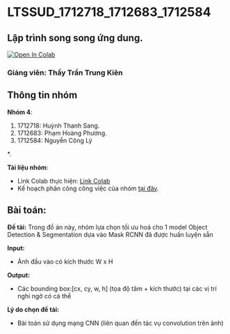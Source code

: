 # LTSSUD_1712718_1712683_1712584

## Lập trình song song ứng dung.
[![Open In Colab](https://colab.research.google.com/assets/colab-badge.svg)](https://colab.research.google.com/drive/1V1YkQHvIPv5-THZ0ETgPHOIy2O2teKBN)
### Giảng viên: Thầy Trần Trung Kiên

## Thông tin nhóm
**Nhóm 4**:
1. 1712718: Huỳnh Thanh Sang.
2. 1712683: Phạm Hoàng Phương.
3. 1712584: Nguyễn Công Lý


*.
 
**Tài liệu nhóm**:
* Link Colab thực hiện: [Link Colab](https://colab.research.google.com/drive/1V1YkQHvIPv5-THZ0ETgPHOIy2O2teKBN)
* Kế hoạch phân công công việc của nhóm [tại đây](https://docs.google.com/spreadsheets/d/1CDZhYaKv_k68HpzkTHc-RwWgaBjBY12RCkK1squYVBM/edit?usp=sharing).

## Bài toán:
**Đề tài:**  Trong đồ án này, nhóm lựa chọn tối ưu hoá cho 1 model Object Detection & Segmentation dựa vào Mask RCNN đã được huấn luyện sẵn

**Input:**
* Ảnh đầu vào có kích thước W x H

**Output:**
* Các bounding box:[cx, cy, w, h] (tọa độ tâm + kích thước) tại các vị trí nghi ngờ có cá thể

**Lý do chọn đề tài:** 
* Bài toán sử dụng mạng CNN (liên quan đến tác vụ convolution trên ảnh)

